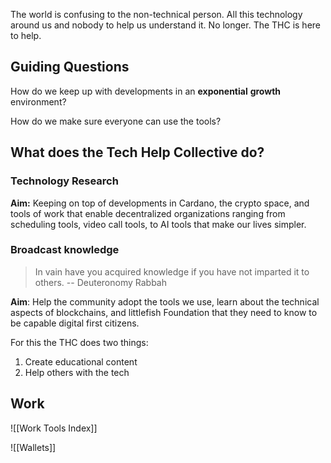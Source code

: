 The world is confusing to the non-technical person. All this technology around us and nobody to help us understand it. No longer. The THC is here to help.

## Guiding Questions
How do we keep up with developments in an **exponential** **growth** environment?

How do we make sure everyone can use the tools?

## What does the Tech Help Collective do?

### Technology Research
**Aim:** Keeping on top of developments in Cardano, the crypto space, and tools of work that enable decentralized organizations ranging from scheduling tools, video call tools, to AI tools that make our lives simpler.

### Broadcast knowledge

> In vain have you acquired knowledge if you have not imparted it to others. 
> -- Deuteronomy Rabbah

**Aim**: Help the community adopt the tools we use, learn about the technical aspects of blockchains, and littlefish Foundation that they need to know to be capable digital first citizens.

For this the THC does two things: 
1. Create educational content
2. Help others with the tech

## Work

![[Work Tools Index]]

![[Wallets]]